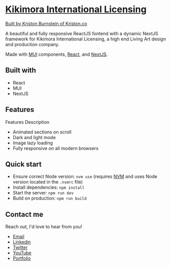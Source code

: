 # [Kikimora International Licensing](https://kikimora-licensing.vercel.app/)
[Built by Kriston Burnstein of Kriston.co](https://kristonburnstein.com/)

A beautiful and fully responsive ReactJS fontend with a dynamic NextJS framework for Kikimora International Licensing, a high end Living Art design and production company. 

Made with [MUI](https://mui.com/) components, [React](https://reactjs.org/), and [NextJS](https://nextjs.org).

## Built with

- React
- MUI
- NextJS

## Features

Features Description

- Animated sections on scroll
- Dark and light mode
- Image lazy loading
- Fully responsive on all modern browsers

## Quick start

- Ensure correct Node version: `nvm use` (requires [NVM](https://github.com/nvm-sh/nvm) and uses Node version located in the `.nvmrc` file)
- Install dependencies: `npm install`
- Start the server: `npm run dev`
- Build on production: `npm run build`

## Contact me

Reach out, I'd love to hear from you!

- [Email](kriston.burnstein@gmail.com)
- [Linkedin](https://www.linkedin.com/in/kriston-burnstein/)
- [Twitter](https://twitter.com/kriston_dev)
- [YouTube](https://www.youtube.com/@kristonburnstein)
- [Portfolio](https://kristonburnstein.com/)